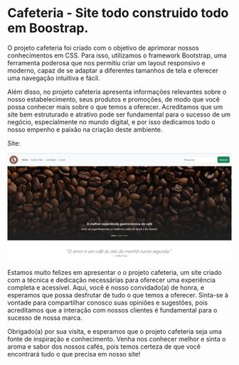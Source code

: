 # Cafeteria - Site todo construido todo em Boostrap.

O projeto cafeteria foi criado com o objetivo de aprimorar nossos conhecimentos em CSS. Para isso, utilizamos o framework Bootstrap, uma ferramenta poderosa que nos permitiu criar um layout responsivo e moderno, capaz de se adaptar a diferentes tamanhos de tela e oferecer uma navegação intuitiva e fácil.

Além disso, no projeto cafeteria apresenta informações relevantes sobre o nosso estabelecimento, seus produtos e promoções, de modo que você possa conhecer mais sobre o que temos a oferecer. Acreditamos que um site bem estruturado e atrativo pode ser fundamental para o sucesso de um negócio, especialmente no mundo digital, e por isso dedicamos todo o nosso empenho e paixão na criação deste ambiente.

Site:

![](assets/img/resultado.png)

Estamos muito felizes em apresentar o o projeto cafeteria, um site criado com a técnica e dedicação necessárias para oferecer uma experiência completa e acessível. Aqui, você é nosso convidado(a) de honra, e esperamos que possa desfrutar de tudo o que temos a oferecer. Sinta-se à vontade para compartilhar conosco suas opiniões e sugestões, pois acreditamos que a interação com nossos clientes é fundamental para o sucesso de nossa marca.

Obrigado(a) por sua visita, e esperamos que o projeto cafeteria seja uma fonte de inspiração e conhecimento. Venha nos conhecer melhor e sinta o aroma e sabor dos nossos cafés, pois temos certeza de que você encontrará tudo o que precisa em nosso site!


